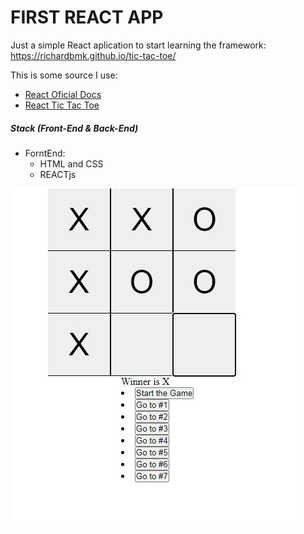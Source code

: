 # FIRST REACT APP

Just a simple React aplication to start learning the framework: https://richardbmk.github.io/tic-tac-toe/

This is some source I use:
- [React Oficial Docs](https://reactjs.org/tutorial/tutorial.html)
- [React Tic Tac Toe](https://www.youtube.com/watch?v=hJpz2V5Tf2w&list=PLeh2GWv22bmQ3-QagKItbrJTQaHoe5Kji&index=7)


##### Stack (Front-End & Back-End)
* ForntEnd:
    * HTML and CSS
    * REACTjs


![](public/Captura.JPG)
